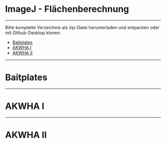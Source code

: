 # ImageJ - Flächenberechnung

---
Bitte komplette Verzeichnis als zip-Datei herunterladen und entpacken oder mit Github-Desktop klonen.
- [Baitplates](#baitplates)
- [AKWHA I](#baitplates)
- [AKWHA II](#baitplates)

---

# Baitplates

---
# AKWHA I

---
# AKWHA II

